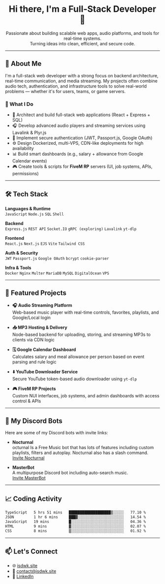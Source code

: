<h1 align="center">Hi there, I'm a Full-Stack Developer 👋</h1>

<p align="center">
  Passionate about building scalable web apps, audio platforms, and tools for real-time systems.
  <br>
  Turning ideas into clean, efficient, and secure code.
</p>

---

## 🚀 About Me

I'm a full-stack web developer with a strong focus on backend architecture, real-time communication, and media streaming. My projects often combine audio tech, authentication, and infrastructure tools to solve real-world problems — whether it's for users, teams, or game servers.

### 💼 What I Do
- 🧠 Architect and build full-stack web applications (React + Express + SQL)
- 🎧 Develop advanced audio players and streaming services using Lavalink & Plyr.js
- 🔐 Implement secure authentication (JWT, Passport.js, Google OAuth)
- ⚙️ Design Dockerized, multi-VPS, CDN-like deployments for high availability
- 📊 Build smart dashboards (e.g., salary + allowance from Google Calendar events)
- 🎮 Create tools & scripts for **FiveM RP** servers (UI, job systems, APIs, permissions)

---

## 🛠 Tech Stack

**Languages & Runtime**  
`JavaScript` `Node.js` `SQL` `Shell`

**Backend**  
`Express.js` `REST API` `Socket.IO` `gRPC (exploring)` `Lavalink` `yt-dlp`

**Frontend**  
`React.js` `Next.js` `EJS` `Vite` `Tailwind CSS`

**Auth & Security**  
`JWT` `Passport.js` `Google OAuth` `bcrypt` `cookie-parser`

**Infra & Tools**  
`Docker` `Nginx` `Multer` `MariaDB` `MySQL` `DigitalOcean` `VPS`  

---

## 📌 Featured Projects

- **🎧 Audio Streaming Platform**  
  Web-based music player with real-time controls, favorites, playlists, and Google/Local login

- **📥 MP3 Hosting & Delivery**  
  Node-based backend for uploading, storing, and streaming MP3s to clients via CDN logic

- **🗓 Google Calendar Dashboard**  
  Calculates salary and meal allowance per person based on event parsing and rule logic

- **⬇️ YouTube Downloader Service**  
  Secure YouTube token-based audio downloader using `yt-dlp`

- **🎮 FiveM RP Projects**  
  Custom NUI interfaces, job systems, and admin dashboards with access control & APIs

---

## 🤖 My Discord Bots

Here are some of my Discord bots with invite links:

- **Nocturnal**  
  octurnal Is a Free Music bot that has lots of features including custom playlists, filters and autoplay. Nocturnal also has a slash command.  
  [Invite Nocturnal](https://discord.com/api/oauth2/authorize?client_id=531091404584124416&permissions=275011431873&scope=bot%20applications.commands)

- **MasterBot**  
  A multipurpose Discord bot including auto-search music.  
  [Invite MasterBot](https://discord.com/api/oauth2/authorize?client_id=547036964520591360&permissions=275011431873&scope=bot%20applications.commands)

---

## 📈 Coding Activity

<p align="center">
<!--START_SECTION:waka-->

```txt
TypeScript   5 hrs 51 mins   ███████████████████▒░░░░░   77.10 %
JSON         1 hr 6 mins     ███▓░░░░░░░░░░░░░░░░░░░░░   14.54 %
JavaScript   19 mins         █░░░░░░░░░░░░░░░░░░░░░░░░   04.36 %
HTML         9 mins          ▓░░░░░░░░░░░░░░░░░░░░░░░░   02.07 %
CSS          8 mins          ▒░░░░░░░░░░░░░░░░░░░░░░░░   01.92 %
```

<!--END_SECTION:waka-->
</p>

---

## 📫 Let's Connect

- 🌐 [isdwk.site](https://isdwk.site)
- 📧 contact@isdwk.site
- 💼 [LinkedIn](https://www.linkedin.com/in/isdwk-7b929b33a)
